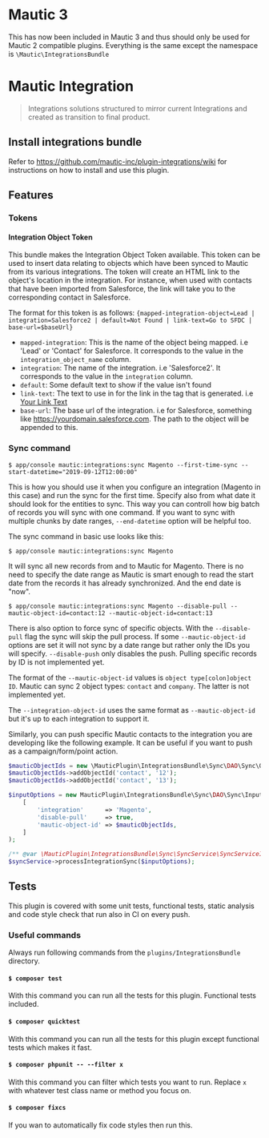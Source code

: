 # Mautic 3

This has now been included in Mautic 3 and thus should only be used for Mautic 2 compatible plugins. Everything is the same except the namespace is `\Mautic\IntegrationsBundle`

# Mautic Integration

> Integrations solutions structured to mirror current Integrations and created as transition to final product.

## Install integrations bundle

Refer to https://github.com/mautic-inc/plugin-integrations/wiki for instructions on how to install and use this plugin.

## Features

### Tokens
#### Integration Object Token
This bundle makes the Integration Object Token available. This token can be used to insert data relating to objects which have been synced to Mautic from its various integrations.
The token will create an HTML link to the object's location in the integration. For instance, when used with contacts that have been imported from Salesforce, the link will take you to the corresponding contact in Salesforce.

The format for this token is as follows: `{mapped-integration-object=Lead | integration=Salesforce2 | default=Not Found | link-text=Go to SFDC | base-url=$baseUrl}` 

 - `mapped-integration`: This is the name of the object being mapped. i.e 'Lead' or 'Contact' for Salesforce. It corresponds to the value in the `integration_object_name` column.
 - `integration`: The name of the integration. i.e 'Salesforce2'. It corresponds to the value in the `integration` column.
 - `default`: Some default text to show if the value isn't found
 - `link-text`: The text to use in for the link in the <a> tag that is generated. i.e <a href='#'>Your Link Text</a>
 - `base-url`: The base url of the integration. i.e for Salesforce, something like https://yourdomain.salesforce.com. The path to the object will be appended to this.

### Sync command

`$ app/console mautic:integrations:sync Magento --first-time-sync --start-datetime="2019-09-12T12:00:00"`

This is how you should use it when you configure an integration (Magento in this case) and run the sync for the first time. Specify also from what date it should look for the entities to sync. This way you can controll how big batch of records you will sync with one command. If you want to sync with multiple chunks by date ranges, `--end-datetime` option will be helpful too.

The sync command in basic use looks like this:

`$ app/console mautic:integrations:sync Magento`

It will sync all new records from and to Mautic for Magento. There is no need to specify the date range as Mautic is smart enough to read the start date from the records it has already synchronized. And the end date is "now".

`$ app/console mautic:integrations:sync Magento --disable-pull --mautic-object-id=contact:12 --mautic-object-id=contact:13`

There is also option to force sync of specific objects. With the `--disable-pull` flag the sync will skip the pull process. If some `--mautic-object-id` options are set it will not sync by a date range but rather only the IDs you will specify. `--disable-push` only disables the push. Pulling specific records by ID is not implemented yet.

The format of the `--mautic-object-id` values is `object type[colon]object ID`. Mautic can sync 2 object types: `contact` and `company`. The latter is not implemented yet.

The `--integration-object-id` uses the same format as `--mautic-object-id` but it's up to each integration to support it.

Similarly, you can push specific Mautic contacts to the integration you are developing like the following example. It can be useful if you want to push as a campaign/form/point action.

```php
$mauticObjectIds = new \MauticPlugin\IntegrationsBundle\Sync\DAO\Sync\ObjectIdsDAO();
$mauticObjectIds->addObjectId('contact', '12');
$mauticObjectIds->addObjectId('contact', '13');

$inputOptions = new MauticPlugin\IntegrationsBundle\Sync\DAO\Sync\InputOptionsDAO(
    [
        'integration'      => 'Magento',
        'disable-pull'     => true,
        'mautic-object-id' => $mauticObjectIds,
    ]
);

/** @var \MauticPlugin\IntegrationsBundle\Sync\SyncService\SyncServiceInterface $syncService **/
$syncService->processIntegrationSync($inputOptions);
```

## Tests

This plugin is covered with some unit tests, functional tests, static analysis and code style check that run also in CI on every push.

### Useful commands

Always run following commands from the `plugins/IntegrationsBundle` directory.

#### `$ composer test`

With this command you can run all the tests for this plugin. Functional tests included.

#### `$ composer quicktest`

With this command you can run all the tests for this plugin except functional tests which makes it fast.

#### `$ composer phpunit -- --filter x`

With this command you can filter which tests you want to run. Replace `x` with whatever test class name or method you focus on.

#### `$ composer fixcs`

If you wan to automatically fix code styles then run this.